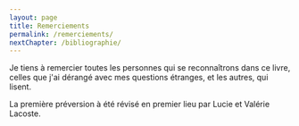 ```yaml
---
layout: page
title: Remerciements
permalink: /remerciements/
nextChapter: /bibliographie/
---
```


Je tiens à remercier toutes les personnes qui se reconnaîtrons dans ce livre, celles que j'ai dérangé avec mes questions étranges, et les autres, qui lisent.

La première préversion à été révisé en premier lieu par Lucie et Valérie Lacoste.
